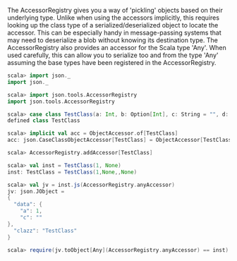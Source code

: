 The AccessorRegistry gives you a way of 'pickling' objects based on their underlying type. Unlike when
using the accessors implicitly, this requires looking up the class type of a serialized/deserialized object to
locate the accessor. This can be especially handy in message-passing systems that may need to deserialize
a blob without knowing its destination type. The AccessorRegistry also provides an accessor for the Scala
type 'Any'. When used carefully, this can allow you to serialize too and from the type 'Any' assuming
the base types have been registered in the AccessorRegistry.

```scala
scala> import json._
import json._

scala> import json.tools.AccessorRegistry
import json.tools.AccessorRegistry

scala> case class TestClass(a: Int, b: Option[Int], c: String = "", d: Option[Int] = None)
defined class TestClass

scala> implicit val acc = ObjectAccessor.of[TestClass]
acc: json.CaseClassObjectAccessor[TestClass] = ObjectAccessor[TestClass]

scala> AccessorRegistry.addAccessor[TestClass]
```

```scala
scala> val inst = TestClass(1, None)
inst: TestClass = TestClass(1,None,,None)

scala> val jv = inst.js(AccessorRegistry.anyAccessor)
jv: json.JObject =
{
  "data": {
    "a": 1,
    "c": ""
},
  "clazz": "TestClass"
}

scala> require(jv.toObject[Any](AccessorRegistry.anyAccessor) == inst)
```

